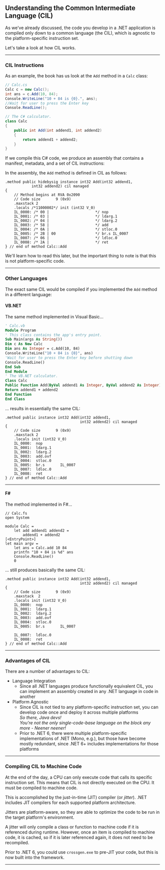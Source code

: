 ## Understanding the Common Intermediate Language (CIL)

As we've already discussed, the code you develop in a .NET application is
compiled only down to a common language (the CIL), which is agnostic to the
platform-specific instruction set.

Let's take a look at how CIL works.

---

### CIL Instructions

As an example, the book has us look at the `Add` method in a `Calc`
class:

```csharp
// Calc.cs
Calc c = new Calc();
int ans = c.Add(10, 84);
Console.WriteLine("10 + 84 is {0}.", ans);
//Wait for user to press the Enter key
Console.ReadLine();

// The C# calculator.
class Calc
{
    public int Add(int addend1, int addend2)
    {
        return addend1 + addend2;
    }
}
```

If we compile this C# code, we produce an assembly that contains a 
manifest, metadata, and a set of CIL instructions:

In the assembly, the `Add` method is defined in CIL as follows:

```msil
.method public hidebysig instance int32 Add(int32 addend1,
            int32 addend2) cil managed
{
    // Method begins at RVA 0x2090
    // Code size       9 (0x9)
    .maxstack 2
    .locals /*11000002*/ init (int32 V_0)
    IL_0000: /* 00 |                     */ nop
    IL_0001: /* 03 |                     */ ldarg.1
    IL_0002: /* 04 |                     */ ldarg.2
    IL_0003: /* 58 |                     */ add
    IL_0004: /* 0A |                     */ stloc.0
    IL_0005: /* 2B | 00                  */ br.s IL_0007
    IL_0007: /* 06 |                     */ ldloc.0
    IL_0008: /* 2A |                     */ ret
} // end of method Calc::Add
```

We'll learn how to read this later, but the important thing to note is that
this is not platform-specific code.

---

### Other Languages

The exact same CIL would be compiled if you implemented the `Add` method in
a different language:

#### VB.NET

The same method implemented in Visual Basic...
```vb
' Calc.vb
Module Program
' This class contains the app's entry point.
Sub Main(args As String())
Dim c As New Calc
Dim ans As Integer = c.Add(10, 84)
Console.WriteLine("10 + 84 is {0}", ans)
'Wait for user to press the Enter key before shutting down
Console.ReadLine()
End Sub
End Module
' The VB.NET calculator.
Class Calc
Public Function Add(ByVal addend1 As Integer, ByVal addend2 As Integer) As Integer
Return addend1 + addend2
End Function
End Class
```

... results in essentially the same CIL:

```msil
.method public instance int32 Add(int32 addend1,
                                  int32 addend2) cil managed
{
    // Code size       9 (0x9)
    .maxstack 2
    .locals init (int32 V_0)
    IL_0000:  nop
    IL_0001:  ldarg.1
    IL_0002:  ldarg.2
    IL_0003:  add.ovf
    IL_0004:  stloc.0
    IL_0005:  br.s       IL_0007
    IL_0007:  ldloc.0
    IL_0008:  ret
} // end of method Calc::Add
```

---

#### F#

The method implemented in F#...
```f#
// Calc.fs
open System

module Calc =
    let add addend1 addend2 =
        addend1 + addend2
[<EntryPoint>]
let main argv =
    let ans = Calc.add 10 84
    printfn "10 + 84 is %d" ans
    Console.ReadLine()
    0
```

... still produces basically the same CIL:

```msil
.method public instance int32 Add(int32 addend1,
                                  int32 addend2) cil managed
{
    // Code size       9 (0x9)
    .maxstack  2
    .locals init (int32 V_0)
    IL_0000:  nop
    IL_0001:  ldarg.1
    IL_0002:  ldarg.2
    IL_0003:  add.ovf
    IL_0004:  stloc.0
    IL_0005:  br.s       IL_0007

    IL_0007:  ldloc.0
    IL_0008:  ret
} // end of method Calc::Add
```

---

### Advantages of CIL

There are a number of advantages to CIL:

* Language Integration
    * Since all .NET languages produce functionally equivalent CIL, you can
      implement an assembly created in any .NET language in code in another
* Platform Agnostic
    * Since CIL is not tied to any platform-specific instruction set, you 
      can develop code once and deploy it across multiple platforms  
      *So there, Java devs!  
      You're not the only single-code-base language on the block any more 
      \- Neener neener!*
    * Prior to .NET 6, there were multiple platform-specific  
      implementations of .NET (Mono, e.g.), but those have become mostly
      redundant, since .NET 6+ includes implementations for those platforms

---

### Compiling CIL to Machine Code

At the end of the day, a CPU can only execute code that calls its specific
instruction set. This means that CIL is not directly executed on the CPU.
It must be compiled to machine code.

This is accomplished by the just-in-time (JIT) compiler (or *jitter*). 
.NET includes JIT compilers for each supported platform architecture.

Jitters are platform-aware, so they are able to optimize the code to be
run in the target platform's environment.

A jitter will only compile a class or function to machine code if it is
referenced during runtime. However, once an item is compiled to machine
code, it is cached, so if it is later referenced again, it does not need
to be recompiled.

Prior to .NET 6, you could use `crossgen.exe` to pre-JIT your code, but
this is now built into the framework.
      
---
